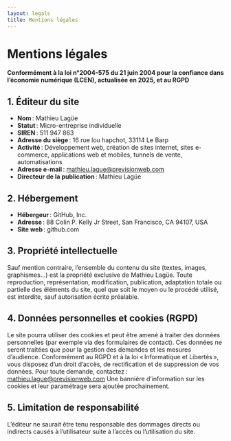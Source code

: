 ```yaml
---
layout: legals
title: Mentions légales
---
```

# Mentions légales


**Conformément à la loi n°2004-575 du 21 juin 2004 pour la confiance dans l’économie numérique (LCEN), actualisée en 2025, et au RGPD**

## 1. Éditeur du site

- **Nom** : Mathieu Lagüe
- **Statut** : Micro-entreprise individuelle
- **SIREN** : 511 947 863
- **Adresse du siège** : 16 rue lou hapchot, 33114 Le Barp
- **Activité** : Développement web, création de sites internet, sites e-commerce, applications web et mobiles, tunnels de vente, automatisations
- **Adresse e-mail** : mathieu.lague@previsionweb.com
- **Directeur de la publication** : Mathieu Lagüe

## 2. Hébergement

- **Hébergeur** : GitHub, Inc.
- **Adresse** : 88 Colin P. Kelly Jr Street, San Francisco, CA 94107, USA
- **Site web** : github.com

## 3. Propriété intellectuelle

Sauf mention contraire, l’ensemble du contenu du site (textes, images, graphismes…) est la propriété exclusive de Mathieu Lagüe.
Toute reproduction, représentation, modification, publication, adaptation totale ou partielle des éléments du site, quel que soit le moyen ou le procédé utilisé, est interdite, sauf autorisation écrite préalable.

## 4. Données personnelles et cookies (RGPD)

Le site pourra utiliser des cookies et peut être amené à traiter des données personnelles (par exemple via des formulaires de contact).
Ces données ne seront traitées que pour la gestion des demandes et les mesures d’audience.
Conformément au RGPD et à la loi « Informatique et Libertés », vous disposez d’un droit d’accès, de rectification et de suppression de vos données.
Pour toute demande, contactez : mathieu.lague@previsionweb.com
Une bannière d’information sur les cookies et leur paramétrage sera ajoutée prochainement.

## 5. Limitation de responsabilité

L’éditeur ne saurait être tenu responsable des dommages directs ou indirects causés à l’utilisateur suite à l’accès ou l’utilisation du site.
